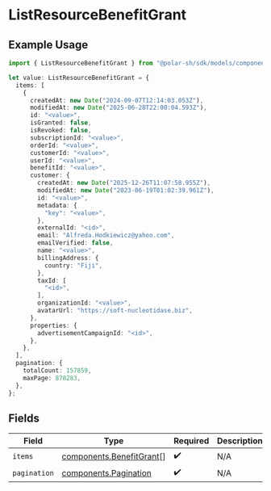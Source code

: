 # ListResourceBenefitGrant

## Example Usage

```typescript
import { ListResourceBenefitGrant } from "@polar-sh/sdk/models/components/listresourcebenefitgrant.js";

let value: ListResourceBenefitGrant = {
  items: [
    {
      createdAt: new Date("2024-09-07T12:14:03.053Z"),
      modifiedAt: new Date("2025-06-28T22:00:04.593Z"),
      id: "<value>",
      isGranted: false,
      isRevoked: false,
      subscriptionId: "<value>",
      orderId: "<value>",
      customerId: "<value>",
      userId: "<value>",
      benefitId: "<value>",
      customer: {
        createdAt: new Date("2025-12-26T11:07:58.955Z"),
        modifiedAt: new Date("2023-06-19T01:02:39.961Z"),
        id: "<value>",
        metadata: {
          "key": "<value>",
        },
        externalId: "<id>",
        email: "Alfreda.Hodkiewicz@yahoo.com",
        emailVerified: false,
        name: "<value>",
        billingAddress: {
          country: "Fiji",
        },
        taxId: [
          "<id>",
        ],
        organizationId: "<value>",
        avatarUrl: "https://soft-nucleotidase.biz",
      },
      properties: {
        advertisementCampaignId: "<id>",
      },
    },
  ],
  pagination: {
    totalCount: 157859,
    maxPage: 878283,
  },
};
```

## Fields

| Field                                                                | Type                                                                 | Required                                                             | Description                                                          |
| -------------------------------------------------------------------- | -------------------------------------------------------------------- | -------------------------------------------------------------------- | -------------------------------------------------------------------- |
| `items`                                                              | [components.BenefitGrant](../../models/components/benefitgrant.md)[] | :heavy_check_mark:                                                   | N/A                                                                  |
| `pagination`                                                         | [components.Pagination](../../models/components/pagination.md)       | :heavy_check_mark:                                                   | N/A                                                                  |